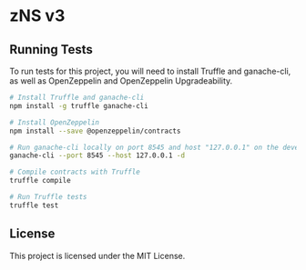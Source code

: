 # zNS v3

## Running Tests

To run tests for this project, you will need to install Truffle and ganache-cli, as well as OpenZeppelin and OpenZeppelin Upgradeability.

```bash
# Install Truffle and ganache-cli
npm install -g truffle ganache-cli

# Install OpenZeppelin
npm install --save @openzeppelin/contracts

# Run ganache-cli locally on port 8545 and host "127.0.0.1" on the development network
ganache-cli --port 8545 --host 127.0.0.1 -d

# Compile contracts with Truffle
truffle compile

# Run Truffle tests
truffle test

```

## License
This project is licensed under the MIT License.